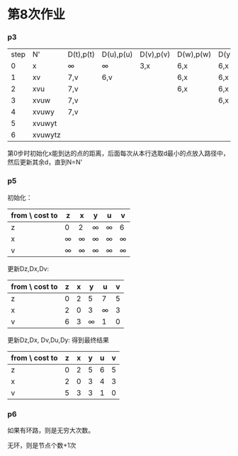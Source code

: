# 第8次作业

### p3

|      |         |           |           |           |           |           |           |
| ---- | ------- | --------- | --------- | --------- | --------- | --------- | --------- |
| step | N'      | D(t),p(t) | D(u),p(u) | D(v),p(v) | D(w),p(w) | D(y),p(y) | D(z),p(z) |
| 0    | x       | ∞         | ∞         | 3,x       | 6,x       | 6,x       | 8,x       |
| 1    | xv      | 7,v       | 6,v       |           | 6,x       | 6,x       | 8,x       |
| 2    | xvu     | 7,v       |           |           | 6,x       | 6,x       | 8,x       |
| 3    | xvuw    | 7,v       |           |           |           | 6,x       | 8,x       |
| 4    | xvuwy   | 7,v       |           |           |           |           | 8,x       |
| 5    | xvuwyt  |           |           |           |           |           | 8,x       |
| 6    | xvuwytz |           |           |           |           |           |           |

第0步时初始化x能到达的点的距离，后面每次从本行选取d最小的点放入路径中，然后更新其余d，直到N=N'

### p5

初始化：

| from \ cost to | z    | x    | y    | u    | v    |
| -------------- | ---- | ---- | ---- | ---- | ---- |
| z              | 0    | 2    | ∞    | ∞    | 6    |
| x              | ∞    | ∞    | ∞    | ∞    | ∞    |
| v              | ∞    | ∞    | ∞    | ∞    | ∞    |

更新Dz,Dx,Dv:

| from \ cost to | z    | x    | y    | u    | v    |
| -------------- | ---- | ---- | ---- | ---- | ---- |
| z              | 0    | 2    | 5    | 7    | 5    |
| x              | 2    | 0    | 3    | ∞    | 3    |
| v              | 6    | 3    | ∞    | 1    | 0    |

更新Dz,Dx, Dv,Du,Dy:
得到最终结果

| from \ cost to | z    | x    | y    | u    | v    |
| -------------- | ---- | ---- | ---- | ---- | ---- |
| z              | 0    | 2    | 5    | 6    | 5    |
| x              | 2    | 0    | 3    | 4    | 3    |
| v              | 5    | 3    | 3    | 1    | 0    |



### p6

如果有环路，则是无穷大次数。

无环，则是节点个数+1次
